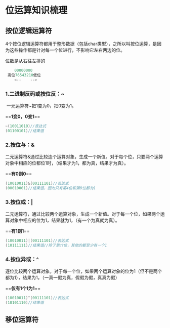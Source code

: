 # 位运算知识梳理

## 按位逻辑运算符

4个按位逻辑运算符都用于整形数据（包括char类型），之所以叫按位运算，是因为这些操作都是针对每一个位进行，不影响它左右两边的位。

位数是从右往左排的

```c++
    00000000
 高位76543210低位
    <--    -->
```

### **1.二进制反码或按位反：~**

​	一元运算符~把1变为0，把0变为1。

==**1变0，0变1**==

```c++
~(10011010)//表达式
(01100101)//结果值
```

### **2.按位与：&**

二元运算符&通过比较连个运算对象，生成一个新值。对于每个位，只要两个运算对象中相应的位都位1时，（结果才为1，都为真，结果才为真）。

==**有0则0**==

```c++
(10010011)&(00111101)//表达式
(00010001)//结果值，因为只有第4位和第0位都为1
```

### **3.按位或：|**

二元运算符，通过比较两个运算对象，生成一个新值。对于每一个位，如果两个运算对象中相应的位为1，结果就为1，（有一个为真就为真）。

==**有1则1**==

```c++
(10010011)|(00111101)//表达式
(10111111)//结果值//除了第六位，其他的都至少有一个1
```

### **4.按位异或：^**

逐位比较两个运算对象。对于每一个位，如果两个运算对象的位为1（但不是两个都为1），结果为1，（一真一假为真，假假为假，真真为假）

==**仅有1个1为1**==

```c++
(10010011)^(00111101)//表达式
(10101110)//结果值
```

## 移位运算符

